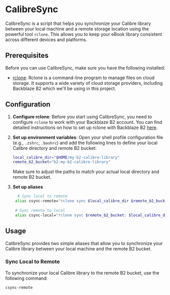 # CalibreSync

CalibreSync is a script that helps you synchronize your Calibre library between your local machine and a remote storage location using the powerful tool `rclone`. This allows you to keep your eBook library consistent across different devices and platforms.

## Prerequisites

Before you can use CalibreSync, make sure you have the following installed:

- [rclone](https://rclone.org/): Rclone is a command-line program to manage files on cloud storage. It supports a wide variety of cloud storage providers, including Backblaze B2 which we'll be using in this project.

## Configuration

1. **Configure rclone**: Before you start using CalibreSync, you need to configure `rclone` to work with your Backblaze B2 account. You can find detailed instructions on how to set up rclone with Backblaze B2 [here](https://rclone.org/b2/).

2. **Set up environment variables**: Open your shell profile configuration file (e.g., `.zshrc`, `.bashrc`) and add the following lines to define your local Calibre directory and remote B2 bucket:

    ```bash
    local_calibre_dir="$HOME/my-b2-calibre-library"
    remote_b2_bucket="b2:my-b2-calibre-library"
    ```

    Make sure to adjust the paths to match your actual local directory and remote B2 bucket.

3. **Set up aliases**
   ```bash
     # Sync local to remote
    alias csync-remote="rclone sync $local_calibre_dir $remote_b2_bucket:"
    
    # Sync remote to local
    alias csync-local="rclone sync $remote_b2_bucket: $local_calibre_dir"
   ```
## Usage

CalibreSync provides two simple aliases that allow you to synchronize your Calibre library between your local machine and the remote B2 bucket.

### Sync Local to Remote

To synchronize your local Calibre library to the remote B2 bucket, use the following command:

```bash
csync-remote
```
